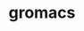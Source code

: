 ---
title: "gromacs"
layout: cache
categories: [package, develop-2023-05-21]
meta: {"versions": ["2021.3", "2022.5"], "compilers": ["gcc@=12.3.0", "gcc@=7.3.1"], "oss": ["amzn2"], "platforms": ["linux"], "targets": ["aarch64", "neoverse_n1", "neoverse_v1", "x86_64_v3"], "stacks": ["aws-isc", "aws-isc-aarch64", "aws-pcluster-neoverse_n1", "aws-pcluster-neoverse_v1", "root"], "num_specs": 4, "num_specs_by_stack": {"root": 4, "aws-isc-aarch64": 2, "aws-pcluster-neoverse_n1": 1, "aws-pcluster-neoverse_v1": 1, "aws-isc": 1}}
spec_details: [{"hash": "irft7mgszziz7x6u7e4frwo24j3htnsv", "compiler": "gcc@=7.3.1", "versions": ["2022.5"], "os": "amzn2", "platform": "linux", "target": "aarch64", "variants": ["~blas", "build_system=cmake", "build_type=Release", "~cp2k", "~cuda", "~cycle_subcounters", "~double", "generator=make", "+hwloc", "~ipo", "~lapack", "~mdrun_only", "+mpi", "~nosuffix", "~opencl", "+openmp", "openmp_max_threads=none", "~plumed", "~relaxed_double_precision", "+shared", "~sycl"], "stacks": ["root", "aws-isc-aarch64"], "size": "-", "tarball": "https://binaries.spack.io/develop-2023-05-21/build_cache/linux-amzn2-aarch64/gcc-7.3.1/gromacs-2022.5/linux-amzn2-aarch64-gcc-7.3.1-gromacs-2022.5-irft7mgszziz7x6u7e4frwo24j3htnsv.spack"}, {"hash": "bh2l6agkyxmhx5ijo3emsvpfyjrs2x32", "compiler": "gcc@=7.3.1", "versions": ["2022.5"], "os": "amzn2", "platform": "linux", "target": "neoverse_n1", "variants": ["~blas", "build_system=cmake", "build_type=Release", "~cp2k", "~cuda", "~cycle_subcounters", "~double", "generator=make", "+hwloc", "~ipo", "~lapack", "~mdrun_only", "+mpi", "~nosuffix", "~opencl", "+openmp", "openmp_max_threads=none", "~plumed", "~relaxed_double_precision", "+shared", "~sycl"], "stacks": ["root", "aws-isc-aarch64"], "size": "-", "tarball": "https://binaries.spack.io/develop-2023-05-21/build_cache/linux-amzn2-neoverse_n1/gcc-7.3.1/gromacs-2022.5/linux-amzn2-neoverse_n1-gcc-7.3.1-gromacs-2022.5-bh2l6agkyxmhx5ijo3emsvpfyjrs2x32.spack"}, {"hash": "q7cb3szqbn3gs3z444jswvu3ezodspbj", "compiler": "gcc@=12.3.0", "versions": ["2021.3"], "os": "amzn2", "platform": "linux", "target": "neoverse_v1", "variants": ["~blas", "build_system=cmake", "build_type=Release", "~cp2k", "~cuda", "~cycle_subcounters", "~double", "generator=make", "+hwloc", "~ipo", "~lapack", "~mdrun_only", "+mpi", "~nosuffix", "~opencl", "+openmp", "openmp_max_threads=none", "~plumed", "~relaxed_double_precision", "+shared", "+sve", "~sycl"], "stacks": ["aws-pcluster-neoverse_n1", "aws-pcluster-neoverse_v1", "root"], "size": "-", "tarball": "https://binaries.spack.io/develop-2023-05-21/build_cache/linux-amzn2-neoverse_v1/gcc-12.3.0/gromacs-2021.3/linux-amzn2-neoverse_v1-gcc-12.3.0-gromacs-2021.3-q7cb3szqbn3gs3z444jswvu3ezodspbj.spack"}, {"hash": "2k4tkdbjjqfpp7ecpjxts3g7yvtbmgnt", "compiler": "gcc@=7.3.1", "versions": ["2022.5"], "os": "amzn2", "platform": "linux", "target": "x86_64_v3", "variants": ["~blas", "build_system=cmake", "build_type=Release", "~cp2k", "~cuda", "~cycle_subcounters", "~double", "generator=make", "+hwloc", "~ipo", "~lapack", "~mdrun_only", "+mpi", "~nosuffix", "~opencl", "+openmp", "openmp_max_threads=none", "~plumed", "~relaxed_double_precision", "+shared", "~sycl"], "stacks": ["root", "aws-isc"], "size": "-", "tarball": "https://binaries.spack.io/develop-2023-05-21/build_cache/linux-amzn2-x86_64_v3/gcc-7.3.1/gromacs-2022.5/linux-amzn2-x86_64_v3-gcc-7.3.1-gromacs-2022.5-2k4tkdbjjqfpp7ecpjxts3g7yvtbmgnt.spack"}]
---